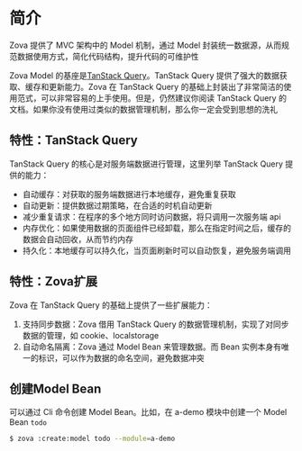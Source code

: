 # 简介

Zova 提供了 MVC 架构中的 Model 机制，通过 Model 封装统一数据源，从而规范数据使用方式，简化代码结构，提升代码的可维护性

Zova Model 的基座是[TanStack Query](https://tanstack.com/query/latest/docs/framework/vue/overview)。TanStack Query 提供了强大的数据获取、缓存和更新能力。Zova 在 TanStack Query 的基础上封装出了非常简洁的使用范式，可以非常容易的上手使用。但是，仍然建议你阅读 TanStack Query 的文档。如果你没有使用过类似的数据管理机制，那么你一定会受到思想的洗礼

## 特性：TanStack Query

TanStack Query 的核心是对服务端数据进行管理，这里列举 TanStack Query 提供的能力：

- 自动缓存：对获取的服务端数据进行本地缓存，避免重复获取
- 自动更新：提供数据过期策略，在合适的时机自动更新
- 减少重复请求：在程序的多个地方同时访问数据，将只调用一次服务端 api
- 内存优化：如果使用数据的页面组件已经卸载，那么在指定时间之后，缓存的数据会自动回收，从而节约内存
- 持久化：本地缓存可以持久化，当页面刷新时可以自动恢复，避免服务端调用

## 特性：Zova扩展

Zova 在 TanStack Query 的基础上提供了一些扩展能力：

1. 支持同步数据：Zova 借用 TanStack Query 的数据管理机制，实现了对同步数据的管理，如 cookie、localstorage
2. 自动命名隔离：Zova 通过 Model Bean 来管理数据。而 Bean 实例本身有唯一的标识，可以作为数据的命名空间，避免数据冲突

## 创建Model Bean

可以通过 Cli 命令创建 Model Bean。比如，在 a-demo 模块中创建一个 Model Bean `todo`

```bash
$ zova :create:model todo --module=a-demo
```
